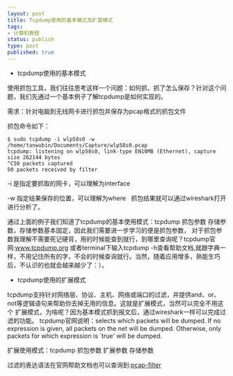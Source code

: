 ```yaml
--- 
layout: post
title: Tcpdump使用的基本模式及扩展模式
tags: 
- 计算机教程
status: publish
type: post
published: true
---
```

- tcpdump使用的基本模式

使用抓包工具，我们往往思考这样一个问题：如何抓，抓了怎么保存？针对这个问题，我们先通过一个基本例子了解tcpdump是如何实现的。

需求：针对电脑到无线网卡进行抓包并保存为pcap格式的抓包文件

抓包命令如下：

``````
$ sudo tcpdump -i wlp58s0 -w /home/tanwubin/Documents/Capture/wlp58s0.pcap
tcpdump: listening on wlp58s0, link-type EN10MB (Ethernet), capture size 262144 bytes
^C50 packets captured
50 packets received by filter
``````
-i 是指定要抓取的网卡，可以理解为interface

-w 指定结果保存的位置，可以理解为where
&nbsp;
抓包结果就可以通过wireshark打开进行分析了。

通过上面的例子我们知道了tcpdump的基本使用模式：tcpdump 抓包参数 存储参数，存储参数基本固定，因此我们需要进一步学习的便是抓包参数，
对于抓包参数我理解不需要死记硬背，用的时候能查到就行，到哪里查询呢？tcpdump官网:<a href="http://www.tcpdump.org" target="_blank">www.tcpdump.org</a>
或者terminal下输入tcpdump -h查看帮助文档,就跟字典一样，不用记住所有的字，不会的时候查询就行。当然，随着应用增多，熟能生巧后，不认识的也就会越来越少了：）。

- tcpdump使用的扩展模式

tcpdump支持针对网络层、协议、主机、网络或端口的过滤，并提供and、or、not等逻辑语句来帮助你去掉无用的信息。这就是扩展模式，当然可以完全不用这个
扩展模式，为啥呢？因为基本模式抓到报文后，通过wireshark一样可以完成过滤的功能。
tcpdump官网说明：selects which packets will be dumped. If no expression is given, all packets on the net will be dumped. 
Otherwise, only packets for which expression is `true' will be dumped. 

扩展使用模式：tcpdump 抓包参数 扩展参数 存储参数

过滤的表达语法在官网帮助文档也可以查询到:<a href="http://www.tcpdump.org/manpages/pcap-filter.7.html" target="_blank">pcap-filter</a>

